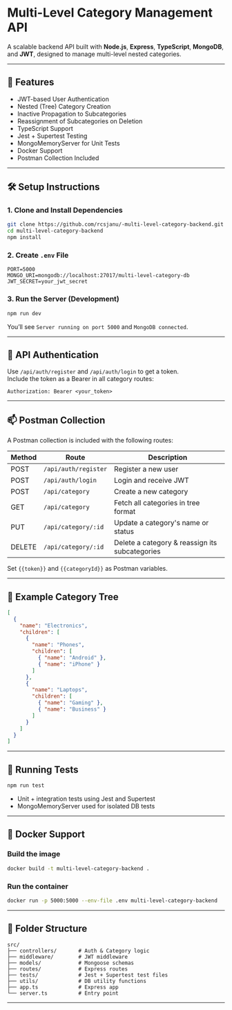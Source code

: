 
# Multi-Level Category Management API

A scalable backend API built with **Node.js**, **Express**, **TypeScript**, **MongoDB**, and **JWT**, designed to manage multi-level nested categories.

---

## 🚀 Features

- JWT-based User Authentication
- Nested (Tree) Category Creation
- Inactive Propagation to Subcategories
- Reassignment of Subcategories on Deletion
- TypeScript Support
- Jest + Supertest Testing
- MongoMemoryServer for Unit Tests
- Docker Support
- Postman Collection Included

---

## 🛠️ Setup Instructions

### 1. Clone and Install Dependencies

```bash
git clone https://github.com/rcsjanu/-multi-level-category-backend.git
cd multi-level-category-backend
npm install
```

### 2. Create `.env` File

```env
PORT=5000
MONGO_URI=mongodb://localhost:27017/multi-level-category-db
JWT_SECRET=your_jwt_secret
```

### 3. Run the Server (Development)

```bash
npm run dev
```

You’ll see `Server running on port 5000` and `MongoDB connected`.

---

## 🔐 API Authentication

Use `/api/auth/register` and `/api/auth/login` to get a token.  
Include the token as a Bearer in all category routes:

```http
Authorization: Bearer <your_token>
```

---

## 📫 Postman Collection

A Postman collection is included with the following routes:

| Method | Route                         | Description                                     |
|--------|-------------------------------|-------------------------------------------------|
| POST   | `/api/auth/register`          | Register a new user                             |
| POST   | `/api/auth/login`             | Login and receive JWT                           |
| POST   | `/api/category`               | Create a new category                           |
| GET    | `/api/category`               | Fetch all categories in tree format             |
| PUT    | `/api/category/:id`           | Update a category's name or status              |
| DELETE | `/api/category/:id`           | Delete a category & reassign its subcategories  |

Set `{{token}}` and `{{categoryId}}` as Postman variables.

---

## 🌳 Example Category Tree

```json
[
  {
    "name": "Electronics",
    "children": [
      {
        "name": "Phones",
        "children": [
          { "name": "Android" },
          { "name": "iPhone" }
        ]
      },
      {
        "name": "Laptops",
        "children": [
          { "name": "Gaming" },
          { "name": "Business" }
        ]
      }
    ]
  }
]
```

---

## 🧪 Running Tests

```bash
npm run test
```

- Unit + integration tests using Jest and Supertest
- MongoMemoryServer used for isolated DB tests

---

## 🐳 Docker Support

### Build the image

```bash
docker build -t multi-level-category-backend .
```

### Run the container

```bash
docker run -p 5000:5000 --env-file .env multi-level-category-backend
```

---

## 📁 Folder Structure

```
src/
├── controllers/       # Auth & Category logic
├── middleware/        # JWT middleware
├── models/            # Mongoose schemas
├── routes/            # Express routes
├── tests/             # Jest + Supertest test files
├── utils/             # DB utility functions
├── app.ts             # Express app
└── server.ts          # Entry point
```

---

